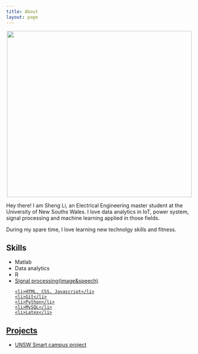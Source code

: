 ```yaml
---
title: About
layout: page
---
```


<p align="center">
    <img width="500" height="450" src="https://github.com/EeToSe/EeToSe.github.io/blob/master/assets/images/profile.png">
</p>

<p>Hey there! I am Sheng Li, an Electrical Engineering master student at the University of New Souths Wales.
I love data analytics in IoT, power system, signal processing and machine learning applied in those fields.</p>

<p>During my spare time, I love learning new technolgy skills and fitness.</p>
<h2>Skills</h2>

<ul class="skill-list">
	<li>Matlab</li>
	<li>Data analytics</li>
	<li>R</li>
	<li><a href="https://github.com/EeToSe">Signal processing(image&speech)</li>
	
	<li>HTML, CSS, Javascript</li>
	<li>Git</li>
	<li>Python</li>
	<li>MySQL</li>
	<li>Latex</li>
</ul>

<h2>Projects</h2>

<ul>
	<li>UNSW Smart campus project</a></li>
</ul>
